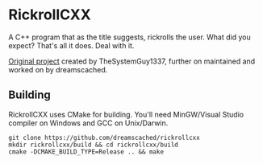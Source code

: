# RickrollCXX

A C++ program that as the title suggests, rickrolls the user. What did you
expect? That's all it does. Deal with it.

[Original project][1] created by TheSystemGuy1337, further on maintained and worked
on by dreamscached.

## Building

RickrollCXX uses CMake for building. You'll need MinGW/Visual Studio 
compiler on Windows and GCC on Unix/Darwin.

```shell
git clone https://github.com/dreamscached/rickrollcxx
mkdir rickrollcxx/build && cd rickrollcxx/build
cmake -DCMAKE_BUILD_TYPE=Release .. && make
```

[1]: https://github.com/TheSystemGuy1337/Rickroll
